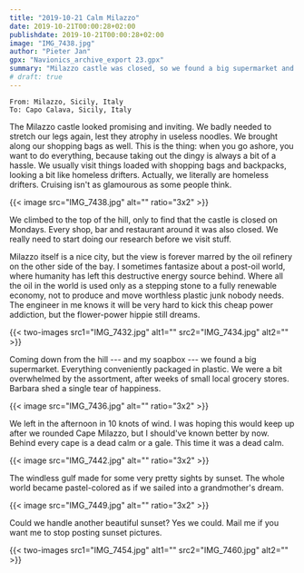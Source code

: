 ```yaml
---
title: "2019-10-21 Calm Milazzo"
date: 2019-10-21T00:00:28+02:00
publishdate: 2019-10-21T00:00:28+02:00
image: "IMG_7438.jpg"
author: "Pieter Jan"
gpx: "Navionics_archive_export 23.gpx"
summary: "Milazzo castle was closed, so we found a big supermarket and motor a bit in the right direction."
# draft: true
---
```


`From: Milazzo, Sicily, Italy`<br/>
`To: Capo Calava, Sicily, Italy`

The Milazzo castle looked promising and inviting. We badly needed to stretch our legs again, lest they atrophy in useless noodles. We brought along our shopping bags as well. This is the thing: when you go ashore, you want to do everything, because taking out the dingy is always a bit of a hassle. We usually visit things loaded with shopping bags and backpacks, looking a bit like homeless drifters. Actually, we literally are homeless drifters. Cruising isn't as glamourous as some people think.

{{< image src="IMG_7438.jpg" alt="" ratio="3x2" >}}

We climbed to the top of the hill, only to find that the castle is closed on Mondays. Every shop, bar and restaurant around it was also closed. We really need to start doing our research before we visit stuff.

Milazzo itself is a nice city, but the view is forever marred by the oil refinery on the other side of the bay. I sometimes fantasize about a post-oil world, where humanity has left this destructive energy source behind. Where all the oil in the world is used only as a stepping stone to a fully renewable economy, not to produce and move worthless plastic junk nobody needs. The engineer in me knows it will be very hard to kick this cheap power addiction, but the flower-power hippie still dreams.

{{< two-images src1="IMG_7432.jpg" alt1="" src2="IMG_7434.jpg" alt2="" >}}

Coming down from the hill --- and my soapbox --- we found a big supermarket. Everything conveniently packaged in plastic. We were a bit overwhelmed by the assortment, after weeks of small local grocery stores. Barbara shed a single tear of happiness.

{{< image src="IMG_7436.jpg" alt="" ratio="3x2" >}}

We left in the afternoon in 10 knots of wind. I was hoping this would keep up after we rounded Cape Milazzo, but I should've known better by now. Behind every cape is a dead calm or a gale. This time it was a dead calm.

{{< image src="IMG_7442.jpg" alt="" ratio="3x2" >}}

The windless gulf made for some very pretty sights by sunset. The whole world became pastel-colored as if we sailed into a grandmother's dream.

{{< image src="IMG_7449.jpg" alt="" ratio="3x2" >}}

Could we handle another beautiful sunset? Yes we could. <span class="email">Mail me</span> if you want me to stop posting sunset pictures.

{{< two-images src1="IMG_7454.jpg" alt1="" src2="IMG_7460.jpg" alt2="" >}}
